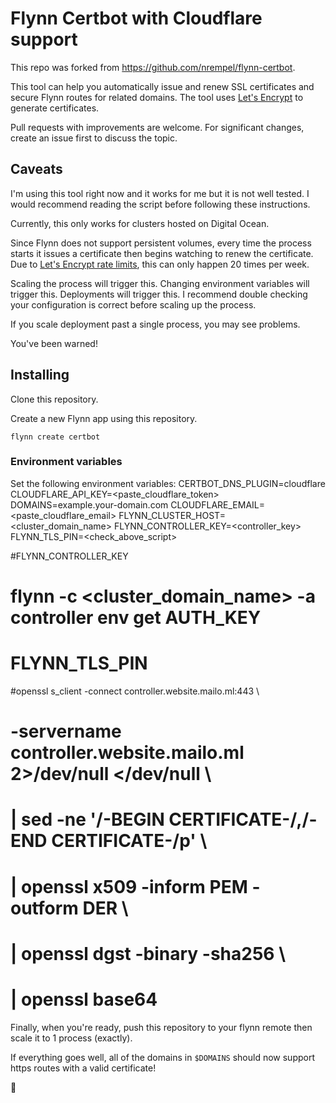 # Flynn Certbot with Cloudflare support
This repo was forked from https://github.com/nrempel/flynn-certbot.

This tool can help you automatically issue and renew SSL certificates and secure Flynn routes for related domains. The tool uses [Let's Encrypt](https://letsencrypt.org) to generate certificates.

Pull requests with improvements are welcome. For significant changes, create an issue first to discuss the topic.

## Caveats

I'm using this tool right now and it works for me but it is not well tested. I would recommend reading the script before following these instructions.

Currently, this only works for clusters hosted on Digital Ocean.

Since Flynn does not support persistent volumes, every time the process starts it issues a certificate then begins watching to renew the certificate. Due to [Let's Encrypt rate limits](https://letsencrypt.org/docs/rate-limits/), this can only happen 20 times per week.

Scaling the process will trigger this. Changing environment variables will trigger this. Deployments will trigger this. I recommend double checking your configuration is correct before scaling up the process.

If you scale deployment past a single process, you may see problems.

You've been warned!

## Installing

Clone this repository.

Create a new Flynn app using this repository.

`flynn create certbot`

### Environment variables
Set the following environment variables:
CERTBOT_DNS_PLUGIN=cloudflare
CLOUDFLARE_API_KEY=<paste_cloudflare_token>
DOMAINS=example.your-domain.com
CLOUDFLARE_EMAIL=<paste_cloudflare_email>
FLYNN_CLUSTER_HOST=<cluster_domain_name>
FLYNN_CONTROLLER_KEY=<controller_key>
FLYNN_TLS_PIN=<check_above_script>


#FLYNN_CONTROLLER_KEY
# flynn -c <cluster_domain_name> -a controller env get AUTH_KEY

# FLYNN_TLS_PIN
#openssl s_client -connect controller.website.mailo.ml:443 \
#  -servername controller.website.mailo.ml 2>/dev/null </dev/null \
#  | sed -ne '/-BEGIN CERTIFICATE-/,/-END CERTIFICATE-/p' \
#  | openssl x509 -inform PEM -outform DER \
#  | openssl dgst -binary -sha256 \
#  | openssl base64



Finally, when you're ready, push this repository to your flynn remote then scale it to 1 process (exactly).

If everything goes well, all of the domains in `$DOMAINS` should now support https routes with a valid certificate!

🍻
